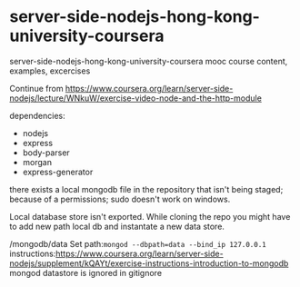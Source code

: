 # server-side-nodejs-hong-kong-university-coursera
server-side-nodejs-hong-kong-university-coursera mooc course content, examples, excercises

Continue from https://www.coursera.org/learn/server-side-nodejs/lecture/WNkuW/exercise-video-node-and-the-http-module


dependencies:
- nodejs
- express
- body-parser
- morgan
- express-generator


there exists a local mongodb file in the repository that isn't being staged; because of a permissions; sudo doesn't work on windows.

Local database store isn't exported. While cloning the repo you might have to add new path local db and instantate a new data store.

/mongodb/data
Set path:`mongod --dbpath=data --bind_ip 127.0.0.1`
instructions:https://www.coursera.org/learn/server-side-nodejs/supplement/kQAYt/exercise-instructions-introduction-to-mongodb
mongod datastore is ignored in gitignore